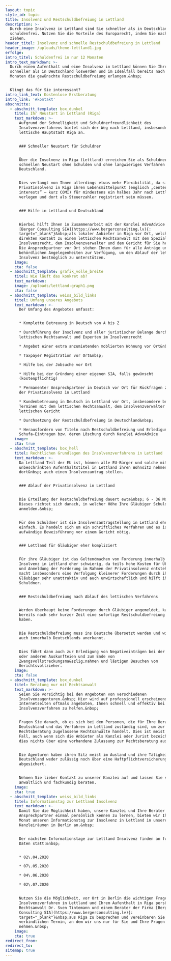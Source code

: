 ```yaml
---
layout: topic
style_id: topic
title: Insolvenz und Restschuldbefreiung in Lettland
description: >-
  Durch eine Insolvenz in Lettland sind Sie schneller als in Deutschland
  schuldenfrei. Nutzen Sie die Vorteile des Europarecht, indem Sie nach Lettland
  ziehen.
header_titel: Insolvenz und schnelle Restschuldbefreiung in Lettland
header_image: /uploads/theme-lettland1.jpg
erfolge:
intro_titel: Schuldenfrei in nur 12 Monaten
intro_text_markdown: >-
  Durch einen Aufenthalt und eine Insolvenz in Lettland können Sie Ihre Schulden
  schneller als in Deutschland loswerden und im Idealfall bereits nach 12
  Monaten die gewünschte Restschuldbefreiung erlangen.&nbsp;


  Klingt das für Sie interessant?
intro_link_text: Kostenlose Erstberatung
intro_link: '#kontakt'
abschnitte:
  - abschnitt_template: box_dunkel
    titel: Ihr Neustart in Lettland (Riga)
    text_markdown: >-
      Aufgrund der Schnelligkeit und Schuldnerfreundlichkeit des
      Insolvenzverfahrens bietet sich der Weg nach Lettland, insbesondere in die
      lettische Hauptstadt Riga an.


      ### Schneller Neustart für Schuldner


      Über die Insolvenz in Riga (Lettland) erreichen Sie als Schuldner einen
      schnellen Neustart ohne Schulden und ohne langwieriges Verfahren in
      Deutschland.


      Dies verlangt von Ihnen allerdings etwas mehr Flexibilität, da sie für die
      Privatinsolvenz in Riga ihren Lebensmittelpunkt (englisch „center of main
      interests” – kurz COMI) für mindestens ein halbes Jahr nach Lettland
      verlegen und dort als Steuerzahler registriert sein müssen.


      ### Hilfe in Lettland und Deutschland


      Hierbei hilft Ihnen in Zusammenarbeit mit der Kanzlei AdvoAdvice die Firma
      [Berger Consulting SIA](https://www.bergerconsulting.lv){:
      target="_blank"}&nbsp;als lokaler Anbieter in Riga vor Ort, welche den
      direkten Kontakt zu einem lettischen Rechtsanwalt mit dem Spezialgebiet
      Insolvenzrecht, dem Insolvenzverwalter und dem Gericht für Sie herstellt.
      Die Ansprechpartner vor Ort stehen Ihnen dann für alle Anträge und
      behördlichen Angelegenheiten zur Verfügung, um den Ablauf der lettischen
      Insolvenz bestmöglich zu unterstützen.
    image:
    cta: false
  - abschnitt_template: grafik_volle_breite
    titel: Wie läuft das konkret ab?
    text_markdown:
    image: /uploads/lettland-graph1.png
    cta: false
  - abschnitt_template: weiss_bild_links
    titel: Umfang unseres Angebots
    text_markdown: >-
      Der Umfang des Angebotes umfasst:


      * Komplette Betreuung in Deutsch von A bis Z

      * Durchführung der Insolvenz und aller juristischer Belange durch einen
      lettischen Rechtsanwalt und Experten im Insolvenzrecht

      * Angebot einer extra anzumietenden moblierten Wohnung vor Ort&nbsp;

      * Taxpayer Registration vor Ort&nbsp;

      * Hilfe bei der Jobsuche vor Ort

      * Hilfe bei der Gründung einer eigenen SIA, falls gewünscht
      (kostenpflichtig)

      * Permanenter Ansprechpartner in Deutsch vor Ort für Rückfragen zum Ablauf
      der Privatinsolvenz in Lettland

      * Kundenbetreuung in Deutsch in Lettland vor Ort, insbesondere bei
      Terminen mit dem lettischen Rechtsanwalt, dem Insolvenzverwalter und dem
      lettischen Gericht

      * Durchsetzung der Restschuldbefreiung in Deutschland&nbsp;

      * Herausfordern von Titeln nach Restschuldbefreiung und Erledigung von
      Schufa-Eintragen bzw. deren Löschung durch Kanzlei AdvoAdvice
    image:
    cta: true
  - abschnitt_template: box_hell
    titel: Rechtlichen Grundlagen des Insolvenzverfahrens in Lettland
    text_markdown: >-
      Da Lettland Teil der EU ist, können alle EU-Bürger und solche mit einem
      unbeschränkten Aufenthaltstitel in Lettland ihren Wohnsitz nehmen und
      dort&nbsp; auch einen Insolvenzantrag stellen.


      ### Ablauf der Privatinsolvenz in Lettland


      Die Erteilung der Restschuldbefreiung dauert ewta&nbsp; 6 - 36 Monate.
      Dieses richtet sich danach, in welcher Höhe Ihre Gläubiger Schulden
      anmelden.&nbsp;


      Für den Schuldner ist die Insolvenzantragstellung in Lettland eher
      einfach. Es handelt sich um ein schriftliches Verfahren und es ist keine
      aufwändige Beweisführung vor einem Gericht nötig.


      ### Lettland für Gläubiger eher kompliziert


      Für ihre Gläubiger ist das Geltendmachen von Forderung innerhalb der
      Insolvenz in Lettland eher schwierig, da teils hohe Kosten für Übersetzung
      und Anmeldung der Forderung im Rahmen der Privatinsolvenz entstehen. Dies
      macht insbesonders eine Verfolgung kleinerer Forderungen durch ihre
      Gläubiger sehr unattraktiv und auch unwirtschaftlich und hilft ihnen als
      Schuldner.


      ### Restschuldbefreiung nach Ablauf des lettischen Verfahrens


      Werden überhaupt keine Forderungen durch Gläubiger angemeldet, kann dies
      bereits nach sehr kurzer Zeit eine sofortige Restschuldbefreiung zur Folge
      haben.


      Die Restschuldbefreiung muss ins Deutsche übersetzt werden und wird dann
      auch innerhalb Deutschlands anerkannt.


      Dies führt dann auch zur Erledigung von Negativeinträgen bei der Schufa
      oder anderen Auskunfteien und zum Ende von
      Zwangsvollstreckungsma&szlig;nahmen und lästigen Besuchen vom
      Gerichtsvollzieher.
    image:
    cta: false
  - abschnitt_template: box_dunkel
    titel: Beratung nur mit Rechtsanwalt
    text_markdown: >-
      Seien Sie vorsichtig bei den Angeboten von verschiedenen
      Insolvenzagenturen.&nbsp; Hier wird auf professionell erscheinenden
      Internetseiten oftmals angeboten, Ihnen schnell und effektiv bei einem
      Insolvenzverfahren zu helfen.&nbsp;


      Fragen Sie danach, ob es sich bei den Personen, die für Ihre Beratung in
      Deutschland und das Verfahren in Lettland zuständig sind, um zur
      Rechtsberatung zugelassene Rechtsanwälte handelt. Dies ist meist nicht der
      Fall, auch wenn sich die Anbieter als Kanzlei oder Jurist bezeichnen, sagt
      dies nichts über eine vorhandene Zulassung zur Rechtsberatung aus.&nbsp;


      Die Agenturen haben ihren Sitz meist im Ausland und ihre Tätigkeit ist in
      Deutschland weder zulässig noch über eine Haftpflichtversicherung
      abgesichert.


      Nehmen Sie lieber Kontakt zu unserer Kanzlei auf und lassen Sie sich
      anwaltlich und fachkundig beraten.
    image:
    cta: true
  - abschnitt_template: weiss_bild_links
    titel: Informationstag zur Lettland Insolvenz
    text_markdown: >-
      Damit Sie die Möglichkeit haben, unsere Kanzlei und Ihre Berater /
      Ansprechpartner einmal persönlich kennen zu lernen, bieten wir Ihnen jeden
      Monat unseren Informationstag zur Insolvenz in Lettland in unseren
      Kanzleiräumen in Berlin an.&nbsp;


      Der nächsten Informationstage zur Lettland Insolvenz finden an folgenden
      Daten statt:&nbsp;


      * 02\.04.2020

      * 07\.05.2020

      * 04\.06.2020

      * 02\.07.2020


      Nutzen Sie die Möglichkeit, vor Ort in Berlin die wichtigen Fragen zum
      Insolvenzverfahren in Lettland und Ihrem Aufenthalt in Riga persönlich mit
      Rechtsanwalt Dr. Sven Tintemann und einem Berater der Firma [Berger
      Consulting SIA](https://www.bergerconsulting.lv){:
      target="_blank"}&nbsp;aus Riga zu besprechen und vereinbaren Sie einen
      verbindlichen Termin, an dem wir uns nur für Sie und Ihre Fragen Zeit
      nehmen.&nbsp;
    image:
    cta: true
redirect_from:
redirect_to:
sitemap: true
---
```

